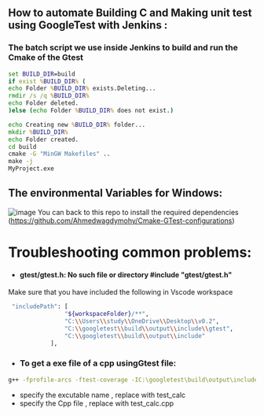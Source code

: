 ## How to automate Building C and Making unit test using GoogleTest with Jenkins :
### The batch script we use inside Jenkins to build and run the Cmake of the Gtest 
```bat
set BUILD_DIR=build
if exist %BUILD_DIR% (
echo Folder %BUILD_DIR% exists.Deleting...
rmdir /s /q %BUILD_DIR%
echo Folder deleted.
)else (echo Folder %BUILD_DIR% does not exist.)

echo Creating new %BUILD_DIR% folder...
mkdir %BUILD_DIR%
echo Folder created.
cd build
cmake -G "MinGW Makefiles" ..
make -j
MyProject.exe
```

## The environmental Variables for Windows:
![image](https://github.com/user-attachments/assets/54f074f4-89c0-496e-8540-b03ea2f185c2)
You can back to this repo to install the required dependencies (https://github.com/Ahmedwagdymohy/Cmake-GTest-configurations)
# Troubleshooting common problems:
- #### gtest/gtest.h: No such file or directory #include "gtest/gtest.h"
Make sure that you have included the following in Vscode workspace
```bash
 "includePath": [
                "${workspaceFolder}/**",
                "C:\\Users\\study\\OneDrive\\Desktop\\v0.2",
                "C:\\googletest\\build\\output\\include\\gtest",
                "C:\\googletest\\build\\output\\include"
            ],

```

- ### To get a exe file of a  cpp usingGtest file:
```bash
g++ -fprofile-arcs -ftest-coverage -IC:\googletest\build\output\include -o test_calc calc.c test_calc.cpp -LC:\googletest\build\output\lib -lgtest -lgtest_main -pthread
```
-  specify the excutable name , replace with test_calc
-  specify the Cpp file , replace with test_calc.cpp
       
